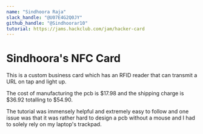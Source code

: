 ```yaml
---
name: "Sindhoora Raja"
slack_handle: "@U07E4G2Q0JY"
github_handle: "@Sindhoorar10"
tutorial: https://jams.hackclub.com/jam/hacker-card
---
```


# Sindhoora's NFC Card

This is a custom business card which has an RFID reader that can transmit a URL on tap and light up.

The cost of manufacturing the pcb is $17.98 and the shipping charge is $36.92 totalling to $54.90.

The tutorial was immensely helpful and extremely easy to follow and one issue was that it was rather hard to design a pcb without a mouse and I had to solely rely on my laptop's trackpad.
